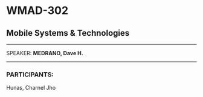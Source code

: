 # WMAD-302

## Mobile Systems & Technologies

---

SPEAKER: **MEDRANO, Dave H.**

---

### PARTICIPANTS:
Hunas, Charnel Jho